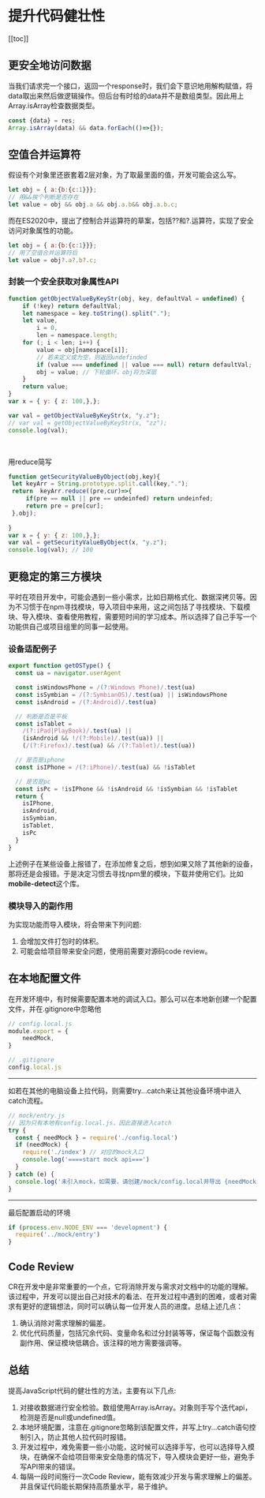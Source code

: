 
# 提升代码健壮性
[[toc]]



## 更安全地访问数据

当我们请求完一个接口，返回一个response时，我们会下意识地用解构赋值，将data取出来然后做逻辑操作。但后台有时给的data并不是数组类型。因此用上Array.isArray检查数据类型。

```js
const {data} = res;
Array.isArray(data) && data.forEach(()=>{});
```



## 空值合并运算符

  假设有个对象里还嵌套着2层对象，为了取最里面的值，开发可能会这么写。

```js
let obj = { a:{b:{c:1}}};
// 用&&挨个判断是否存在
let value = obj && obj.a && obj.a.b&& obj.a.b.c;
```



而在ES2020中，提出了控制合并运算符的草案，包括??和?.运算符，实现了安全访问对象属性的功能。

```js
let obj = { a:{b:{c:1}}};
// 用了空值合并运算符后
let value = obj?.a?.b?.c;
```



### 封装一个安全获取对象属性API

```js
function getObjectValueByKeyStr(obj, key, defaultVal = undefined) {
    if (!key) return defaultVal;
    let namespace = key.toString().split(".");
    let value,
        i = 0,
        len = namespace.length;
    for (; i < len; i++) {
        value = obj[namespace[i]];
        // 若未定义或为空，则返回undefinded
        if (value === undefined || value === null) return defaultVal;
        obj = value; // 下轮循环，obj将为深层
    }
    return value;
}
var x = { y: { z: 100,},};

var val = getObjectValueByKeyStr(x, "y.z");
// var val = getObjectValueByKeyStr(x, "zz");
console.log(val);
```

<br />

用reduce简写

```js
function getSecurityValueByObject(obj,key){
 let keyArr = String.prototype.split.call(key,".");
 return  keyArr.reduce((pre,cur)=>{
     if(pre == null || pre == undeinfed) return undeinfed;
     return pre = pre[cur];
 },obj);
    
}
var x = { y: { z: 100,},};
var val = getSecurityValueByObject(x, "y.z");
console.log(val); // 100
```



## 更稳定的第三方模块

平时在项目开发中，可能会遇到一些小需求，比如日期格式化、数据深拷贝等。因为不习惯于在npm寻找模块，导入项目中来用，这之间包括了寻找模块、下载模块、导入模块、查看使用教程，需要短时间的学习成本。所以选择了自己手写一个功能供自己或项目组里的同事一起使用。

### 设备适配例子

```js
export function getOSType() {
  const ua = navigator.userAgent

  const isWindowsPhone = /(?:Windows Phone)/.test(ua)
  const isSymbian = /(?:SymbianOS)/.test(ua) || isWindowsPhone
  const isAndroid = /(?:Android)/.test(ua)

  // 判断是否是平板
  const isTablet =
    /(?:iPad|PlayBook)/.test(ua) ||
    (isAndroid && !/(?:Mobile)/.test(ua)) ||
    (/(?:Firefox)/.test(ua) && /(?:Tablet)/.test(ua))

  // 是否是iphone
  const isIPhone = /(?:iPhone)/.test(ua) && !isTablet

  // 是否是pc
  const isPc = !isIPhone && !isAndroid && !isSymbian && !isTablet
  return {
    isIPhone,
    isAndroid,
    isSymbian,
    isTablet,
    isPc
  }
}
```

上述例子在某些设备上报错了，在添加修复之后，想到如果又除了其他新的设备，那将还是会报错。于是决定习惯去寻找npm里的模块，下载并使用它们。比如**mobile-detect**这个库。



### 模块导入的副作用

为实现功能而导入模块，将会带来下列问题:

1. 会增加文件打包时的体积。
2. 可能会给项目带来安全问题，使用前需要对源码code review。



## 在本地配置文件

在开发环境中，有时候需要配置本地的调试入口。那么可以在本地新创建一个配置文件，并在.gitignore中忽略他

```js
// config.local.js
module.export = {
	needMock,
}
```

```js
// .gitignore
config.local.js
```

-----------

如若在其他的电脑设备上拉代码，则需要try...catch来让其他设备环境中进入catch流程。

```js
// mock/entry.js
// 因为只有本地有config.local.js，因此直接进入catch
try {
  const { needMock } = require('./config.local')
  if (needMock) {
    require('./index') // 对应的mock入口
    console.log('====start mock api===')
  }
} catch (e) {
  console.log('未引入mock，如需要，请创建/mock/config.local并导出 {needMock: true}')
}
```

_______

最后配置启动的环境

```js
if (process.env.NODE_ENV === 'development') {
  require('../mock/entry')
}
```



## Code Review

CR在开发中是非常重要的一个点，它将消除开发与需求对文档中的功能的理解。该过程中，开发可以提出自己对技术的看法、在开发过程中遇到的困难，或者对需求有更好的逻辑想法，同时可以确认每一位开发人员的进度。总结上述几点：

1. 确认消除对需求理解的偏差。
2. 优化代码质量，包括冗余代码、变量命名和过分封装等等，保证每个函数没有副作用、保证模块低耦合。该注释的地方需要强调等。



## 总结

  提高JavaScript代码的健壮性的方法，主要有以下几点:

1.  对接收数据进行安全检验。数组使用Array.isArray。对象则手写个迭代api，检测是否是null或undefined值。
2. 本地环境配置，注意在.gitignore忽略到该配置文件，并写上try...catch语句控制引入，防止其他人拉代码时报错。
3. 开发过程中，难免需要一些小功能，这时候可以选择手写，也可以选择导入模块，在确保不会给项目带来安全隐患的情况下，导入模块会更好一些，避免手写API带来的错误。
4. 每隔一段时间施行一次Code Review，能有效减少开发与需求理解上的偏差。并且保证代码能长期保持高质量水平，易于维护。
